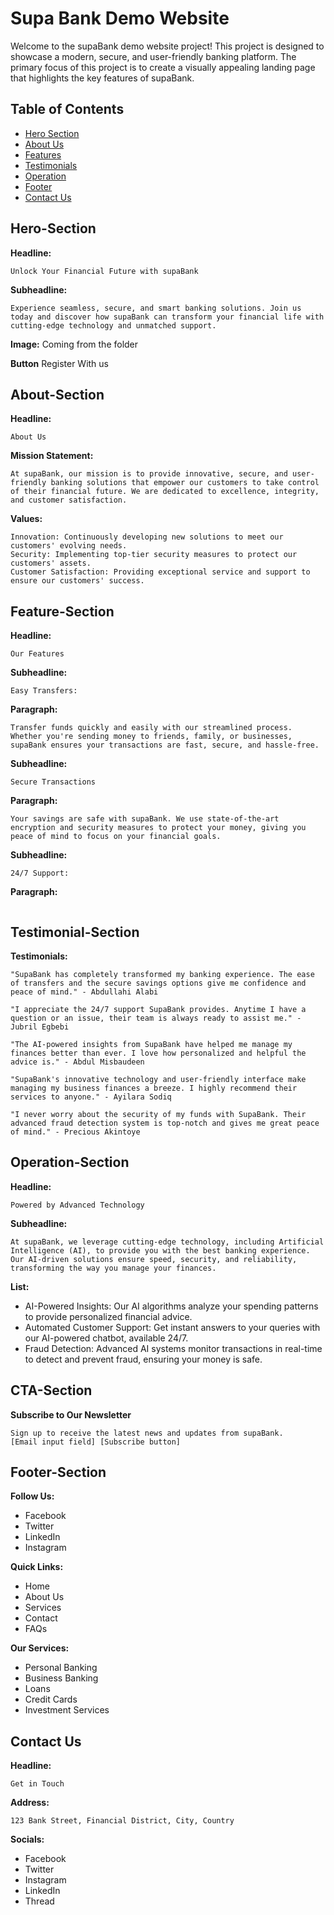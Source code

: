 # Supa Bank Demo Website

Welcome to the supaBank demo website project! This project is designed to showcase a modern, secure, and user-friendly banking platform. The primary focus of this project is to create a visually appealing landing page that highlights the key features of supaBank.

## Table of Contents

- [Hero Section](#Hero-Section)
- [About Us](#About-Section)
- [Features](#Feature-Section)
- [Testimonials](#Testimonial-Section)
- [Operation](#Operation-Section)
- [Footer](#Footer-Section)
- [Contact Us](#Contact-Section)

## Hero-Section

**Headline:**

```
Unlock Your Financial Future with supaBank
```

**Subheadline:**

```
Experience seamless, secure, and smart banking solutions. Join us today and discover how supaBank can transform your financial life with cutting-edge technology and unmatched support.
```

**Image:**
Coming from the folder

**Button**
Register With us

## About-Section

**Headline:**

```
About Us
```

**Mission Statement:**

```
At supaBank, our mission is to provide innovative, secure, and user-friendly banking solutions that empower our customers to take control of their financial future. We are dedicated to excellence, integrity, and customer satisfaction.
```

**Values:**

```
Innovation: Continuously developing new solutions to meet our customers' evolving needs.
Security: Implementing top-tier security measures to protect our customers' assets.
Customer Satisfaction: Providing exceptional service and support to ensure our customers' success.
```

## Feature-Section

**Headline:**

```
Our Features
```

**Subheadline:**

```
Easy Transfers:
```

**Paragraph:**

```
Transfer funds quickly and easily with our streamlined process. Whether you're sending money to friends, family, or businesses, supaBank ensures your transactions are fast, secure, and hassle-free.
```

**Subheadline:**

```
Secure Transactions
```

**Paragraph:**

```
Your savings are safe with supaBank. We use state-of-the-art encryption and security measures to protect your money, giving you peace of mind to focus on your financial goals.
```

**Subheadline:**

```
24/7 Support:
```

**Paragraph:**

```

```

## Testimonial-Section

**Testimonials:**

```
"SupaBank has completely transformed my banking experience. The ease of transfers and the secure savings options give me confidence and peace of mind." - Abdullahi Alabi

"I appreciate the 24/7 support SupaBank provides. Anytime I have a question or an issue, their team is always ready to assist me." - Jubril Egbebi

"The AI-powered insights from SupaBank have helped me manage my finances better than ever. I love how personalized and helpful the advice is." - Abdul Misbaudeen

"SupaBank's innovative technology and user-friendly interface make managing my business finances a breeze. I highly recommend their services to anyone." - Ayilara Sodiq

"I never worry about the security of my funds with SupaBank. Their advanced fraud detection system is top-notch and gives me great peace of mind." - Precious Akintoye
```

## Operation-Section

**Headline:**

```
Powered by Advanced Technology
```

**Subheadline:**

```
At supaBank, we leverage cutting-edge technology, including Artificial Intelligence (AI), to provide you with the best banking experience. Our AI-driven solutions ensure speed, security, and reliability, transforming the way you manage your finances.
```

**List:**

- AI-Powered Insights: Our AI algorithms analyze your spending patterns to provide personalized financial advice.
- Automated Customer Support: Get instant answers to your queries with our AI-powered chatbot, available 24/7.
- Fraud Detection: Advanced AI systems monitor transactions in real-time to detect and prevent fraud, ensuring your money is safe.

## CTA-Section

**Subscribe to Our Newsletter**

```
Sign up to receive the latest news and updates from supaBank.
[Email input field] [Subscribe button]

```

## Footer-Section

**Follow Us:**

- Facebook
- Twitter
- LinkedIn
- Instagram

**Quick Links:**

- Home
- About Us
- Services
- Contact
- FAQs

**Our Services:**

- Personal Banking
- Business Banking
- Loans
- Credit Cards
- Investment Services

## Contact Us

**Headline:**

```
Get in Touch
```

**Address:**

```
123 Bank Street, Financial District, City, Country
```

**Socials:**

- Facebook
- Twitter
- Instagram
- LinkedIn
- Thread

```

```
